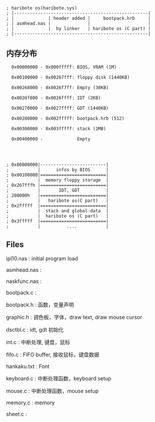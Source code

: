 ##
```
; haribote os(haribote.sys)
; |---------------------------------------------------|
; |             | header added |     bootpack.hrb     |
; | asmhead.nas |              |                      |
; |             |  by linker   | haribote os (C part) |
; |---------------------------------------------------|
```

## 内存分布
```
  0x00000000 - 0x000fffff: BIOS, VRAM (1M)
  
  0x00100000 - 0x00267fff: floppy disk (1440KB)

  0x00268000 - 0x0026f7ff: Empty (30KB)

  0x0026f800 - 0x0026ffff: IDT (2KB)
  
  0x00270000 - 0x0027ffff: GDT (1440KB)

  0x00280000 - 0x002fffff: bootpack.hrb (512)

  0x00300000 - 0x003fffff: stack (1MB)

  0x00400000 -             Empty




; 0x00000000|-------------------------|
;           |      infos by BIOS      |
; 0x00100000|=========================|
;           |  memory floppy storage  |
; 0x267fffh |=========================|
;           |       IDT, GDT          |
; 280000h   |=========================|
;           |   haribote os(C part)   |
; 0x2fffff  |=========================|
;           |  stack and global-data  |
;           |  haribote os (C part)   |
; 0x3fffff  |=========================|
;           |          ....           |

```

## Files
ipl10.nas    : initial program load

asmhead.nas  : 

naskfunc.nas :

bootpack.c   :

bootpack.h   : 函数，变量声明 

graphic.h    : 调色板，字体，draw text, draw mouse cursor

dsctbl.c     : idt, gdt 初始化

int.c        : 中断处理, 键盘，鼠标 

fifo.c       : FIFO buffer, 接收鼠标，键盘数据

hankaku.txt  : Font

keyboard.c   : 中断处理函数，keyboard setup

mouse.c      : 中断处理函数，mouse setup

memory.c     : memory

sheet.c      : 




